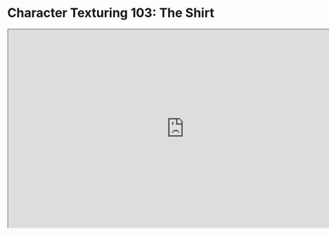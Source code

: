 # Character Texturing 103: The Shirt

<p><iframe src="https://www.youtube.com/embed/95z4pUshdUw?rel=0" width="800" height="450" allowfullscreen="allowfullscreen" allow="accelerometer; autoplay; clipboard-write; encrypted-media; gyroscope; picture-in-picture"></iframe></p>
<p>&nbsp;</p>